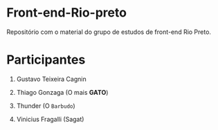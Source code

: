 Front-end-Rio-preto
===================
Repositório com o material do grupo de estudos de front-end Rio Preto.

Participantes
==================
1. Gustavo Teixeira Cagnin

2. Thiago Gonzaga (O mais **GATO**)

3. Thunder (O `Barbudo`)

4. Vinicius Fragalli (Sagat)
